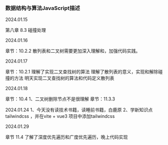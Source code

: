 ### 数据结构与算法JavaScript描述

2024.01.15

第八章 8.3 碰撞处理 

2024.01.16

章节：10.2.2 
散列表和二叉树需要更加深入理解和，加强代码实践。

2024.01.17

章节：10.2.1 
理解了实现二叉查找树的算法
理解了散列表的意义，实现和解除碰撞的方法
明天实现二叉查找树的算法和代码定义散列表

2024.01.18

章节：10.4
1、二叉树删除节点不是很理解
章节：11.3.3

2024.01.24
1、今天没有读技术书籍，读睡前书籍，白鹿原
2、学新知识点 tailwindcss ，并在vite +  vue3 项目中添加tailwindcss

2024.01.29

章节 11.4
了解了深度优先遍历和广度优先遍历，晚上代码实现
